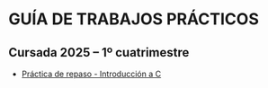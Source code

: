 # GUÍA DE TRABAJOS PRÁCTICOS

## Cursada 2025 – 1º cuatrimestre

* [Práctica de repaso - Introducción a C](TP0_Repaso.md)

<!-- [Práctica 1 - Recursividad](TP1_Recursividad.md) ~~[Fecha de Entrega: 26/03]~~ **VENCIDA**

* [Práctica 2 - TADs](TP2_TADs.md) ~~[Fecha de Entrega: 18/04]~~ **VENCIDA**

* [Práctica 3 - Listas](TP3_Listas.md) ~~[Fecha de Entrega: 25/04]~~ **VENCIDA**

* [Práctica 4 - Pilas](TP4_Pilas.md) ~~[Fecha de Entrega: 02/05]~~ **VENCIDA**
  
* [Práctica 5 - Colas](TP5_Colas.md) ~~[Fecha de Entrega: 09/05]~~ **VENCIDA**

* [Práctica 6 - Árboles](TP6_Arboles.md) ~~[Fecha de Entrega: 28/05]~~ **VENCIDA**

* [Práctica 7 - Tablas de hash](TP7_Tabla_Hash.md) ~~[Fecha de Entrega: 06/06]~~ **VENCIDA**

* [Práctica 8 - Conjuntos](TP8_Conjuntos.md) [Fecha de Entrega: 18/06]
-->